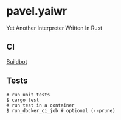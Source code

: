 # pavel.yaiwr

Yet Another Interpreter Written In Rust

## CI

[Buildbot](https://ci.soft-dev.org/#/builders/1)

## Tests

```shell
# run unit tests
$ cargo test
# run test in a container
$ run_docker_ci_job # optional (--prune)
```
